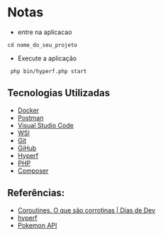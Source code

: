 # Notas
- entre na aplicacao
```
cd nome_do_seu_projeto
```
- Execute a aplicação
```
 php bin/hyperf.php start
 ```

## Tecnologias Utilizadas
- [Docker](https://docs.docker.com/)
- [Postman](https://www.postman.com/)
- [Visual Studio Code](https://code.visualstudio.com/)
- [WSl](https://learn.microsoft.com/en-us/windows/wsl/install)  
- [Git](https://git-scm.com/)
- [GiHub](https://github.com/)
- [Hyperf](https://hyperf.wiki/3.1/#/en/)
- [PHP](https://www.php.net/)
- [Composer](https://getcomposer.org/)

## Referências:
- [Coroutines. O que são corrotinas | Dias de Dev](https://www.youtube.com/watch?v=Nbt0eQHChoI)
- [hyperf](https://hyperf.wiki/3.1/#/en/quick-start/install)
- [Pokemon API](https://pokeapi.co/api/v2/pokemon)
